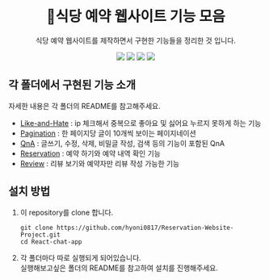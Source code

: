 <h1 align="center">🍝식당 예약 웹사이트 기능 모음</h1>
<p align="center">
  식당 예약 웹사이트를 제작하면서 구현한 기능들을 정리한 것 입니다.
</p>
<p align="center">
  <img src="https://img.shields.io/badge/HTML5-E34F26?style=flat-square&logo=Html5&logoColor=white"></img>
  <img src="https://img.shields.io/badge/CSS3-1572B6?style=flat-square&logo=CSS3&logoColor=white"></img>
  <img src="https://img.shields.io/badge/Javascript-F7DF1E?style=flat-square&logo=Javascript&logoColor=white"></img>
  <img src="https://img.shields.io/badge/Bootstrap-7952B3?style=flat-square&logo=Bootstrap&logoColor=white"></img>
</p>

<!-- GIF 추가하기 -->

## 각 폴더에서 구현된 기능 소개
자세한 내용은 각 폴더의 README를 참고해주세요.

- [Like-and-Hate](https://github.com/hyoni0817/Reservation-Website-Project/tree/master/Like-and-Hate) : ip 체크해서 중복으로 좋아요 및 싫어요 누르지 못하게 하는 기능 
- [Pagination](https://github.com/hyoni0817/Reservation-Website-Project/tree/master/Pagination) : 한 페이지당 글이 10개씩 보이는 페이지네이션
- [QnA](https://github.com/hyoni0817/Reservation-Website-Project/tree/master/QnA) : 글쓰기, 수정, 삭제, 비밀글 작성, 검색 등의 기능이 포함된 QnA
- [Reservation](https://github.com/hyoni0817/Reservation-Website-Project/tree/master/Reservation) : 예약 하기와 예약 내역 확인 기능
- [Review](https://github.com/hyoni0817/Reservation-Website-Project/tree/master/Review) : 리뷰 보기와 예약자만 리뷰 작성 가능한 기능


## 설치 방법
1. 이 repository를 clone 합니다.
    ```
    git clone https://github.com/hyoni0817/Reservation-Website-Project.git
    cd React-chat-app
    ```
2. 각 폴더마다 따로 실행되게 되어있습니다.   
   실행해보고싶은 폴더의 README를 참고하여 설치를 진행해주세요.
